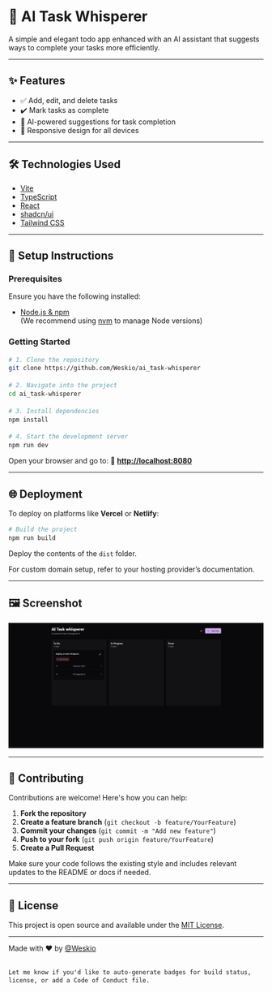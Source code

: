 
# 🧠 AI Task Whisperer

A simple and elegant todo app enhanced with an AI assistant that suggests ways to complete your tasks more efficiently.

---

## ✨ Features

- ✅ Add, edit, and delete tasks
- ✔️ Mark tasks as complete
- 🤖 AI-powered suggestions for task completion
- 📱 Responsive design for all devices

---

## 🛠️ Technologies Used

- [Vite](https://vitejs.dev/)
- [TypeScript](https://www.typescriptlang.org/)
- [React](https://react.dev/)
- [shadcn/ui](https://ui.shadcn.com/)
- [Tailwind CSS](https://tailwindcss.com/)

---

## 🚀 Setup Instructions

### Prerequisites

Ensure you have the following installed:

- [Node.js & npm](https://nodejs.org/)  
  (We recommend using [nvm](https://github.com/nvm-sh/nvm) to manage Node versions)

### Getting Started

```bash
# 1. Clone the repository
git clone https://github.com/Weskio/ai_task-whisperer

# 2. Navigate into the project
cd ai_task-whisperer

# 3. Install dependencies
npm install

# 4. Start the development server
npm run dev
````

Open your browser and go to:
🔗 **[http://localhost:8080](http://localhost:8080)**

---

## 🌐 Deployment

To deploy on platforms like **Vercel** or **Netlify**:

```bash
# Build the project
npm run build
```

Deploy the contents of the `dist` folder.

For custom domain setup, refer to your hosting provider’s documentation.

---

## 🖼️ Screenshot

![App Screenshot](public/ai_task_whisperer.png)

---

## 🤝 Contributing

Contributions are welcome! Here's how you can help:

1. **Fork the repository**
2. **Create a feature branch** (`git checkout -b feature/YourFeature`)
3. **Commit your changes** (`git commit -m "Add new feature"`)
4. **Push to your fork** (`git push origin feature/YourFeature`)
5. **Create a Pull Request**

Make sure your code follows the existing style and includes relevant updates to the README or docs if needed.

---

## 📄 License

This project is open source and available under the [MIT License](LICENSE).

---

Made with ❤️ by [@Weskio](https://github.com/Weskio)

```

Let me know if you'd like to auto-generate badges for build status, license, or add a Code of Conduct file.
```
